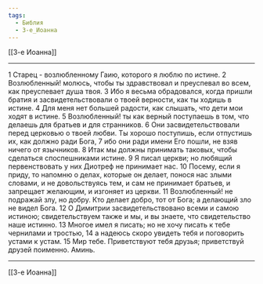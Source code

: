 ```yaml
---
tags:
  - Библия
  - 3-е_Иоанна
---
```

[[3-е Иоанна]]

---
1 Старец - возлюбленному Гаию, которого я люблю по истине.
2 Возлюбленный! молюсь, чтобы ты здравствовал и преуспевал во всем, как преуспевает душа твоя.
3 Ибо я весьма обрадовался, когда пришли братия и засвидетельствовали о твоей верности, как ты ходишь в истине.
4 Для меня нет большей радости, как слышать, что дети мои ходят в истине.
5 Возлюбленный! ты как верный поступаешь в том, что делаешь для братьев и для странников.
6 Они засвидетельствовали перед церковью о твоей любви. Ты хорошо поступишь, если отпустишь их, как должно ради Бога,
7 ибо они ради имени Его пошли, не взяв ничего от язычников.
8 Итак мы должны принимать таковых, чтобы сделаться споспешниками истине.
9 Я писал церкви; но любящий первенствовать у них Диотреф не принимает нас.
10 Посему, если я приду, то напомню о делах, которые он делает, понося нас злыми словами, и не довольствуясь тем, и сам не принимает братьев, и запрещает желающим, и изгоняет из церкви.
11 Возлюбленный! не подражай злу, но добру. Кто делает добро, тот от Бога; а делающий зло не видел Бога.
12 О Димитрии засвидетельствовано всеми и самою истиною; свидетельствуем также и мы, и вы знаете, что свидетельство наше истинно.
13 Многое имел я писать; но не хочу писать к тебе чернилами и тростью,
14 а надеюсь скоро увидеть тебя и поговорить устами к устам.
15 Мир тебе. Приветствуют тебя друзья; приветствуй друзей поименно. Аминь.

---
[[3-е Иоанна]]